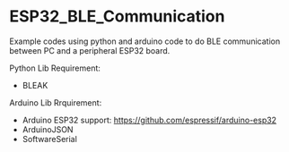 # ESP32_BLE_Communication
Example codes using python and arduino code to do BLE communication between PC and a peripheral ESP32 board.

Python Lib Requirement:
- BLEAK 

Arduino Lib Rrquirement:
- Arduino ESP32 support: https://github.com/espressif/arduino-esp32
- ArduinoJSON
- SoftwareSerial
